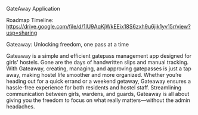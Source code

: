 GateAway Application

Roadmap Timeline: https://drive.google.com/file/d/1IU9AqKjWkEEix18S6zxh9u6jik1yv15r/view?usp=sharing

Gateaway: Unlocking freedom, one pass at a time

Gateaway is a simple and efficient gatepass management app designed for girls' hostels. Gone are the days of handwritten slips and manual tracking. With Gateaway, creating, managing, and approving gatepasses is just a tap away, making hostel life smoother and more organized. Whether you’re heading out for a quick errand or a weekend getaway, Gateaway ensures a hassle-free experience for both residents and hostel staff. Streamlining communication between girls, wardens, and guards, Gateaway is all about giving you the freedom to focus on what really matters—without the admin headaches.


